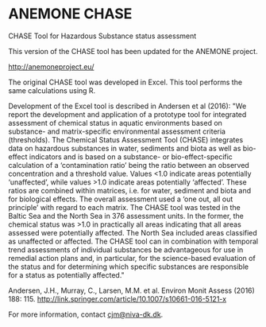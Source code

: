 # ANEMONE CHASE
CHASE Tool for Hazardous Substance status assessment

This version of the CHASE tool has been updated for the ANEMONE project.

http://anemoneproject.eu/

The original CHASE tool was developed in Excel. This tool performs the same calculations using R.

Development of the Excel tool is described in Andersen et al (2016):
"We report the development and application of a prototype tool for integrated assessment of chemical status in aquatic environments based on substance- and matrix-specific environmental assessment criteria (thresholds). The Chemical Status Assessment Tool (CHASE) integrates data on hazardous substances in water, sediments and biota as well as bio-effect indicators and is based on a substance- or bio-effect-specific calculation of a ‘contamination ratio’ being the ratio between an observed concentration and a threshold value. Values <1.0 indicate areas potentially ‘unaffected’, while values >1.0 indicate areas potentially ‘affected’. These ratios are combined within matrices, i.e. for water, sediment and biota and for biological effects. The overall assessment used a ‘one out, all out principle’ with regard to each matrix. The CHASE tool was tested in the Baltic Sea and the North Sea in 376 assessment units. In the former, the chemical status was >1.0 in practically all areas indicating that all areas assessed were potentially affected. The North Sea included areas classified as unaffected or affected. The CHASE tool can in combination with temporal trend assessments of individual substances be advantageous for use in remedial action plans and, in particular, for the science-based evaluation of the status and for determining which specific substances are responsible for a status as potentially affected."

Andersen, J.H., Murray, C., Larsen, M.M. et al. Environ Monit Assess (2016) 188: 115.
http://link.springer.com/article/10.1007/s10661-016-5121-x

For more information, contact cjm@niva-dk.dk.